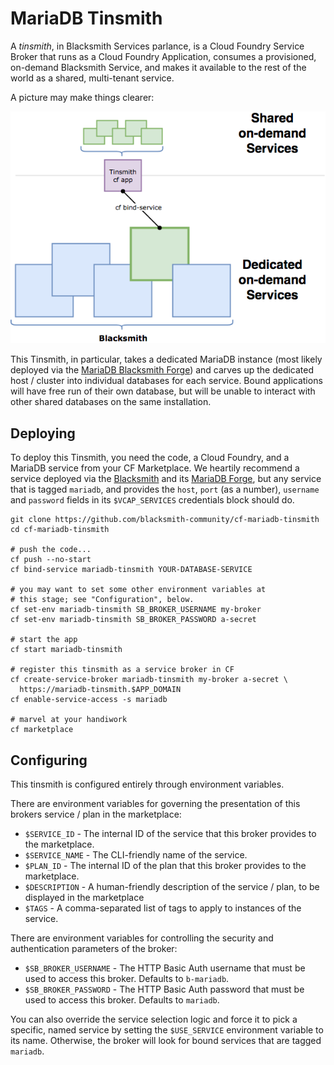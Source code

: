MariaDB Tinsmith
===================

A _tinsmith_, in Blacksmith Services parlance, is a Cloud Foundry
Service Broker that runs as a Cloud Foundry Application, consumes
a provisioned, on-demand Blacksmith Service, and makes it
available to the rest of the world as a shared, multi-tenant
service.

A picture may make things clearer:

![Tinsmith Architectural Diagram](docs/tinsmith.png)

This Tinsmith, in particular, takes a dedicated MariaDB
instance (most likely deployed via the [MariaDB Blacksmith
Forge][mariadb-forge]) and carves up the dedicated host / cluster
into individual databases for each service.  Bound applications
will have free run of their own database, but will be unable to
interact with other shared databases on the same installation.

Deploying
---------

To deploy this Tinsmith, you need the code, a Cloud Foundry, and a
MariaDB service from your CF Marketplace.  We heartily recommend a
service deployed via the [Blacksmith][blacksmith] and its [MariaDB
Forge][mariadb-forge], but any service that is tagged `mariadb`,
and provides the `host`, `port` (as a number), `username` and
`password` fields in its `$VCAP_SERVICES` credentials block should
do.

```
git clone https://github.com/blacksmith-community/cf-mariadb-tinsmith
cd cf-mariadb-tinsmith

# push the code...
cf push --no-start
cf bind-service mariadb-tinsmith YOUR-DATABASE-SERVICE

# you may want to set some other environment variables at
# this stage; see "Configuration", below.
cf set-env mariadb-tinsmith SB_BROKER_USERNAME my-broker
cf set-env mariadb-tinsmith SB_BROKER_PASSWORD a-secret

# start the app
cf start mariadb-tinsmith

# register this tinsmith as a service broker in CF
cf create-service-broker mariadb-tinsmith my-broker a-secret \
  https://mariadb-tinsmith.$APP_DOMAIN
cf enable-service-access -s mariadb

# marvel at your handiwork
cf marketplace
```

Configuring
-----------

This tinsmith is configured entirely through environment
variables.

There are environment variables for governing the presentation of
this brokers service / plan in the marketplace:

- `$SERVICE_ID` - The internal ID of the service that this broker
  provides to the marketplace.
- `$SERVICE_NAME` - The CLI-friendly name of the service.
- `$PLAN_ID` - The internal ID of the plan that this broker
  provides to the marketplace.
- `$DESCRIPTION` - A human-friendly description of the service /
  plan, to be displayed in the marketplace
- `$TAGS` - A comma-separated list of tags to apply to instances
  of the service.

There are environment variables for controlling the security and
authentication parameters of the broker:

- `$SB_BROKER_USERNAME` - The HTTP Basic Auth username that must
  be used to access this broker.  Defaults to `b-mariadb`.
- `$SB_BROKER_PASSWORD` - The HTTP Basic Auth password that must
  be used to access this broker.  Defaults to `mariadb`.

You can also override the service selection logic and force it to
pick a specific, named service by setting the `$USE_SERVICE`
environment variable to its name.  Otherwise, the broker will look
for bound services that are tagged `mariadb`.




[mariadb-forge]: https://github.com/blacksmith-community/mariadb-forge-boshrelease
[blacksmith]: https://github.com/cloudfoundry-community/blacksmith
